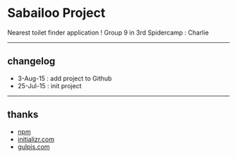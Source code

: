 # Sabailoo Project
Nearest toilet finder application ! Group 9 in 3rd Spidercamp : Charlie

---
## changelog
* 3-Aug-15 : add project to Github
* 25-Jul-15 : init project

---
## thanks
* [npm](https://www.npmjs.com/)
* [initializr.com](https://initializr.com)
* [gulpjs.com](https://gulpjs.com)
